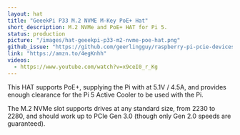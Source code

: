```yaml
---
layout: hat
title: "GeeekPi P33 M.2 NVME M-Key PoE+ Hat"
short_description: M.2 NVMe and PoE+ HAT for Pi 5.
status: production
picture: "/images/hat-geeekpi-p33-m2-nvme-poe-hat.png"
github_issue: "https://github.com/geerlingguy/raspberry-pi-pcie-devices/issues/664"
link: "https://amzn.to/4egKnhh"
videos:
  - https://www.youtube.com/watch?v=x9ceI0_r_Kg
---
```

This HAT supports PoE+, supplying the Pi with at 5.1V / 4.5A, and provides enough clearance for the Pi 5 Active Cooler to be used with the Pi.

The M.2 NVMe slot supports drives at any standard size, from 2230 to 2280, and should work up to PCIe Gen 3.0 (though only Gen 2.0 speeds are guaranteed).
